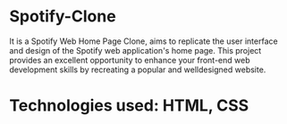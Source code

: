# Spotify-Clone
It is a Spotify Web Home Page Clone, aims to replicate the user interface and design of
the Spotify web application's home page. This project provides an excellent opportunity
to enhance your front-end web development skills by recreating a popular and welldesigned website.
# Technologies used: HTML, CSS

